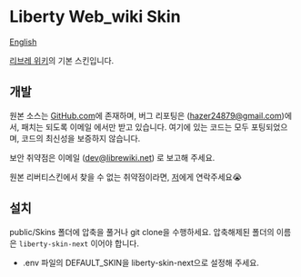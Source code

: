 # Liberty Web_wiki Skin

[English](.github/README.en.md)

[리브레 위키](https://librewiki.net)의 기본 스킨입니다.

## 개발

원본 소스는 [GitHub.com](https://github.com/librewiki/liberty-skin)에 존재하며, 버그 리포팅은 (hazer24879@gmail.com)에서, 패치는 되도록 이메일 에서만 받고 있습니다. 여기에 있는 코드는 모두 포팅되었으며, 코드의 최신성을 보증하지 않습니다.

보안 취약점은 이메일 (dev@librewiki.net) 로 보고해 주세요.

원본 리버티스킨에서 찾을 수 없는 취약점이라면, [저](hazer24879@gmail.com)에게 연락주세요😭
## 설치

 public/Skins 폴더에 압축을 풀거나 git clone을 수행하세요. 압축해제된 폴더의 이름은 `liberty-skin-next` 이어야 합니다.
* .env 파일의 DEFAULT_SKIN을 liberty-skin-next으로 설정해 주세요.
